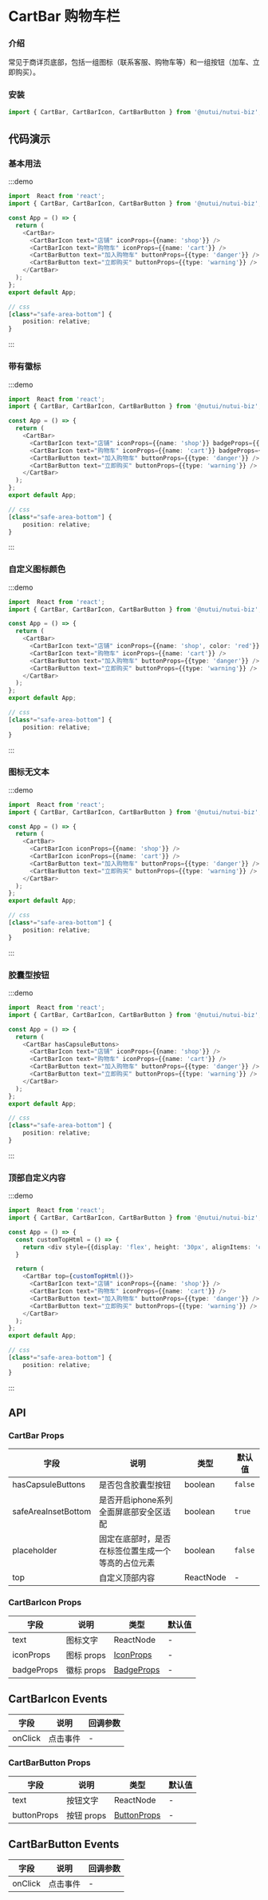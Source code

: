 #  CartBar 购物车栏

### 介绍

常见于商详页底部，包括一组图标（联系客服、购物车等）和一组按钮（加车、立即购买）。

### 安装

```javascript
import { CartBar, CartBarIcon, CartBarButton } from '@nutui/nutui-biz';
```

## 代码演示

### 基本用法

:::demo

```ts
import  React from 'react';
import { CartBar, CartBarIcon, CartBarButton } from '@nutui/nutui-biz';

const App = () => {
  return (
    <CartBar>
      <CartBarIcon text="店铺" iconProps={{name: 'shop'}} />
      <CartBarIcon text="购物车" iconProps={{name: 'cart'}} />
      <CartBarButton text="加入购物车" buttonProps={{type: 'danger'}} />
      <CartBarButton text="立即购买" buttonProps={{type: 'warning'}} />
    </CartBar>
  );
};
export default App;

// css
[class*="safe-area-bottom"] {
    position: relative;
}

```

:::

### 带有徽标

:::demo

```ts
import  React from 'react';
import { CartBar, CartBarIcon, CartBarButton } from '@nutui/nutui-biz';

const App = () => {
  return (
    <CartBar>
      <CartBarIcon text="店铺" iconProps={{name: 'shop'}} badgeProps={{value: '10'}}  />
      <CartBarIcon text="购物车" iconProps={{name: 'cart'}} badgeProps={{dot: true}} />
      <CartBarButton text="加入购物车" buttonProps={{type: 'danger'}} />
      <CartBarButton text="立即购买" buttonProps={{type: 'warning'}} />
    </CartBar>
  );
};
export default App;

// css
[class*="safe-area-bottom"] {
    position: relative;
}

```

:::

### 自定义图标颜色

:::demo

```ts
import  React from 'react';
import { CartBar, CartBarIcon, CartBarButton } from '@nutui/nutui-biz';

const App = () => {
  return (
    <CartBar>
      <CartBarIcon text="店铺" iconProps={{name: 'shop', color: 'red'}} />
      <CartBarIcon text="购物车" iconProps={{name: 'cart'}} />
      <CartBarButton text="加入购物车" buttonProps={{type: 'danger'}} />
      <CartBarButton text="立即购买" buttonProps={{type: 'warning'}} />
    </CartBar>
  );
};
export default App;

// css
[class*="safe-area-bottom"] {
    position: relative;
}

```


:::

### 图标无文本

:::demo

```ts
import  React from 'react';
import { CartBar, CartBarIcon, CartBarButton } from '@nutui/nutui-biz';

const App = () => {
  return (
    <CartBar>
      <CartBarIcon iconProps={{name: 'shop'}} />
      <CartBarIcon iconProps={{name: 'cart'}} />
      <CartBarButton text="加入购物车" buttonProps={{type: 'danger'}} />
      <CartBarButton text="立即购买" buttonProps={{type: 'warning'}} />
    </CartBar>
  );
};
export default App;

// css
[class*="safe-area-bottom"] {
    position: relative;
}

```

:::

### 胶囊型按钮

:::demo

```ts
import  React from 'react';
import { CartBar, CartBarIcon, CartBarButton } from '@nutui/nutui-biz';

const App = () => {
  return (
    <CartBar hasCapsuleButtons>
      <CartBarIcon text="店铺" iconProps={{name: 'shop'}} />
      <CartBarIcon text="购物车" iconProps={{name: 'cart'}} />
      <CartBarButton text="加入购物车" buttonProps={{type: 'danger'}} />
      <CartBarButton text="立即购买" buttonProps={{type: 'warning'}} />
    </CartBar>
  );
};
export default App;

// css
[class*="safe-area-bottom"] {
    position: relative;
}

```

:::

### 顶部自定义内容

:::demo

```ts
import  React from 'react';
import { CartBar, CartBarIcon, CartBarButton } from '@nutui/nutui-biz';

const App = () => {
  const customTopHtml = () => {
    return <div style={{display: 'flex', height: '30px', alignItems: 'center', justifyContent: 'center', color: 'red'}}>我是自定义内容！</div>
  }

  return (
    <CartBar top={customTopHtml()}>
      <CartBarIcon text="店铺" iconProps={{name: 'shop'}} />
      <CartBarIcon text="购物车" iconProps={{name: 'cart'}} />
      <CartBarButton text="加入购物车" buttonProps={{type: 'danger'}} />
      <CartBarButton text="立即购买" buttonProps={{type: 'warning'}} />
    </CartBar>
  );
};
export default App;

// css
[class*="safe-area-bottom"] {
    position: relative;
}

```

:::




## API


### CartBar Props


| 字段    | 说明                                       | 类型    | 默认值    |
|---------|--------------------------------------------|---------|-----------|
| hasCapsuleButtons   | 是否包含胶囊型按钮                                 | boolean  | `false`          |
| safeAreaInsetBottom   | 是否开启iphone系列全面屏底部安全区适配                                 | boolean  | `true`          |
| placeholder   | 固定在底部时，是否在标签位置生成一个等高的占位元素                                 | boolean  | `false`          |
| top | 自定义顶部内容 |ReactNode  | -          |


### CartBarIcon Props


| 字段    | 说明                                       | 类型    | 默认值    |
|---------|--------------------------------------------|---------|-----------|
| text   | 图标文字                                 | ReactNode  | -         |
| iconProps   | 图标 props                                 | [IconProps](https://nutui.jd.com/h5/react/1x/#/zh-CN/component/icon)  | -         |
| badgeProps   | 徽标 props                                 | [BadgeProps](https://nutui.jd.com/h5/react/1x/#/zh-CN/component/badge)  | -         |


## CartBarIcon Events
| 字段 | 说明 | 回调参数 |
|----- | ----- | -----  |
| onClick | 点击事件 |  - |



### CartBarButton Props


| 字段    | 说明                                       | 类型    | 默认值    |
|---------|--------------------------------------------|---------|-----------|
| text   | 按钮文字                                 | ReactNode  | -         |
| buttonProps   | 按钮 props                                 | [ButtonProps](https://nutui.jd.com/h5/react/1x/#/zh-CN/component/button)  | -         |


## CartBarButton Events
| 字段 | 说明 | 回调参数 |
|----- | ----- | -----  |
| onClick | 点击事件 |  - |